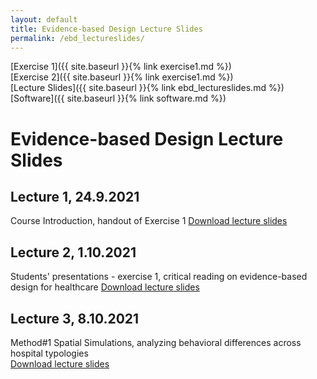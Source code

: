 ```yaml
---
layout: default
title: Evidence-based Design Lecture Slides
permalink: /ebd_lectureslides/
---
```

[Exercise 1]({{ site.baseurl }}{% link exercise1.md %})\
[Exercise 2]({{ site.baseurl }}{% link exercise1.md %})\
[Lecture Slides]({{ site.baseurl }}{% link ebd_lectureslides.md %})\
[Software]({{ site.baseurl }}{% link software.md %})

# Evidence-based Design Lecture Slides

## Lecture 1, 24.9.2021
Course Introduction, handout of Exercise 1
[Download lecture slides](https://polybox.ethz.ch/index.php/s/yzSWGNy0lxJWRru)

## Lecture 2, 1.10.2021
Students' presentations - exercise 1, critical reading on evidence-based design for healthcare 
[Download lecture slides](https://polybox.ethz.ch/index.php/s/fC2BXuzxD2QoLGQ)

## Lecture 3, 8.10.2021
Method#1 Spatial Simulations, analyzing behavioral differences across hospital typologies  
[Download lecture slides](https://polybox.ethz.ch/index.php/s/K610SwVGHcwn4LR)
